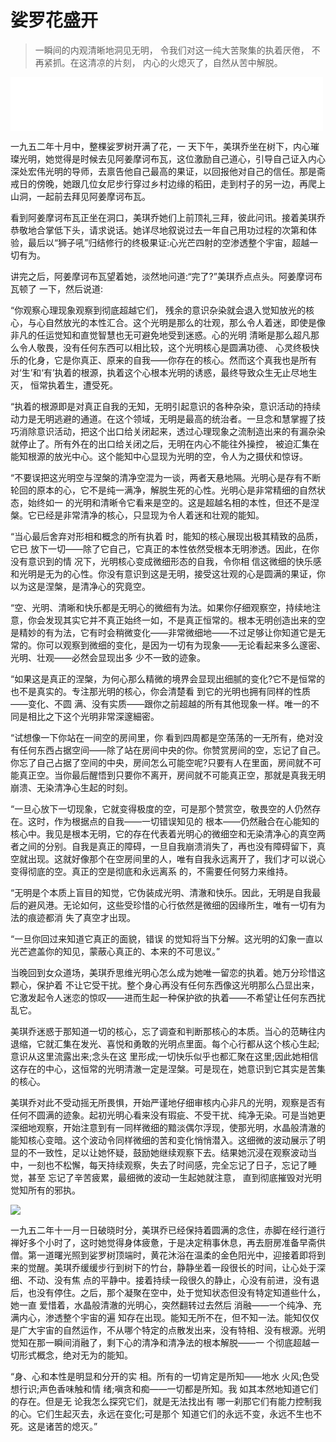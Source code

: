 # 娑罗花盛开

> 一瞬间的内观清晰地洞见无明，
> 令我们对这一纯大苦聚集的执着厌倦，
> 不再紧抓。在这清凉的片刻，
> 内心的火熄灭了，自然从苦中解脱。

<iframe frameborder="0" marginwidth="0" marginheight="0" width=500 height=86 src="./mp3/3-5.mp3"></iframe>

一九五二年十月中，整棵娑罗树开满了花，一 天下午，美琪乔坐在树下，内心璀璨光明，她觉得是时候去见阿姜摩诃布瓦，这位激励自己道心，引导自己证入内心深处宏伟光明的导师，去禀告他自己最高的果证，以回报他对自己的信任。那是斋戒日的傍晚，她跟几位女尼步行穿过乡村边缘的稻田，走到村子的另一边，再爬上山洞，一起前去拜见阿姜摩诃布瓦。

看到阿姜摩诃布瓦正坐在洞口，美琪乔她们上前顶礼三拜，彼此问讯。接着美琪乔恭敬地合掌低下头，请求说话。她详尽地叙说过去一年自己用功过程的次第和体验，最后以“狮子吼”归结修行的终极果证:心光芒四射的空渗透整个宇宙，超越一切有为。

讲完之后，阿姜摩诃布瓦望着她，淡然地问道:“完了?”美琪乔点点头。阿姜摩诃布瓦顿了 一下，然后说道:

“你观察心理现象观察到彻底超越它们， 残余的意识杂染就会退入觉知放光的核心，与心自然放光的本性汇合。这个光明是那么的壮观，那么令人着迷，即使是像非凡的任运觉知和直觉智慧也无可避免地受到迷惑。心的光明 清晰是那么超凡那么令人敬畏，没有任何东西可以相比较，这个光明核心是圆满功德、 心灵终极快乐的化身，它是你真正、原来的自我——你存在的核心。然而这个真我也是所有对‘生’和‘有’执着的根源，执着这个心根本光明的诱惑，最终导致众生无止尽地生灭， 恒常执着生，遭受死。

“执着的根源即是对真正自我的无知，无明引起意识的各种杂染，意识活动的持续动力是无明逃避的通道。在这个领域，无明是最高的统治者。一旦念和慧掌握了技巧消除意识活动，把这个出口给关闭起来，透过心理现象之流制造出来的有漏杂染就停止了。所有外在的出口给关闭之后，无明在内心不能往外操控， 被迫汇集在能知根源的放光中心。这个能知中心显现为光明的空，令人为之摄伏和惊讶。

“不要误把这光明空与涅槃的清净空混为一谈，两者天悬地隔。光明心是存有不断轮回的原本的心，它不是纯一满净，解脱生死的心性。光明心是非常精细的自然状态，始终如一 的光明和清晰令它看来是空的。这是超越名相的本性，但还不是涅槃。它已经是非常清净的核心，只显现为令人着迷和壮观的能知。

“当心最后舍弃对形相和概念的所有执着 时，能知的核心展现出极其精致的品质，它已 放下一切——除了它自己，它真正的本性依然受根本无明渗透。因此，在你没有意识到的情 况下，光明核心变成微细形态的自我，令你相 信这微细的快乐感和光明是无为的心性。你没有意识到这是无明，接受这壮观的心是圆满的果证，你以为这是涅槃，是清净心的究竟空。

“空、光明、清晰和快乐都是无明心的微细有为法。如果你仔细观察空，持续地注意，你会发现其实它并不真正始终一如，不是真正恒常的。根本无明创造出来的空是精妙的有为法，它有时会稍微变化——非常微细地——不过足够让你知道它是无常的。你可以观察到微细的变化，是因为一切有为现象——无论看起来多么邃密、光明、壮观——必然会显现出多 少不一致的迹象。

“如果这是真正的涅槃，为何心那么精微的境界会显现出细腻的变化?它不是恒常的也不是真实的。专注那光明的核心，你会清楚看 到它的光明也拥有同样的性质——变化、不圆 满、没有实质——跟你之前超越的所有其他现象一样。唯一的不同是相比之下这个光明非常深邃細密。

“试想像一下你站在一间空的房间里，你 看到四周都是空荡荡的一无所有，绝对没有任何东西占据空间——除了站在房间中央的你。你赞赏房间的空，忘记了自己。你忘了自己占据了空间的中央，房间怎么可能空呢?只要有人在里面，房间就不可能真正空。当你最后醒悟到只要你不离开，房间就不可能真正空，那就是真我无明崩溃、无染清净心生起的时刻。

“一旦心放下一切现象，它就变得极度的空，可是那个赞赏空，敬畏空的人仍然存在。这时，作为根据点的自我——一切错误知见的 根本——仍然融合在心能知的核心中。我见是根本无明，它的存在代表着光明心的微细空和无染清净心的真空两者之间的分别。自我是真正的障碍，一旦自我崩溃消失了，再也没有障碍留下，真空就出现。这就好像那个在空房间里的人，唯有自我永远离开了，我们才可以说心变得彻底的空。真正的空是彻底和永远离系 的，不需要任何努力来维持。

“无明是个本质上盲目的知觉，它伪装成光明、清澈和快乐。因此，无明是自我最后的避风港。无论如何，这些受珍惜的心行依然是微细的因缘所生，唯有一切有为法的痕迹都消 失了真空才出现。

“一旦你回过来知道它真正的面貌，错误 的觉知将当下分解。这光明的幻象一直以光芒遮盖你的知见，蒙蔽心真正的、本来的不可思议。”

当晚回到女众道场，美琪乔思维光明心怎么成为她唯一留恋的执着。她万分珍惜这颗心，保护着 不让它受干扰。整个身心再没有任何东西像这光明那么凸显出来，它激发起令人迷恋的惊叹——进而生起一种保护欲的执着——不希望让任何东西扰乱它。

美琪乔迷惑于那知道一切的核心，忘了调查和判断那核心的本质。当心的范畴往内退缩，它就汇集在发光、喜悦和勇敢的光明点里面。每个心行都从这个核心生起;意识从这里流露出来;念头在这 里形成;一切快乐似乎也都汇聚在这里;因此她相信这存在的中心，这恒常的光明清澈一定是涅槃。可是现在，她意识到它其实是苦集的核心。

美琪乔对此不受动摇无所畏惧，开始严谨地仔细审核内心非凡的光明，观察是否有任何不圆满的迹象。起初光明心看来没有瑕疵、不受干扰、纯净无染。可是当她更深细地观察，开始注意到有一同样微细的黯淡偶尔浮现，使那光明，水晶般清澈的能知核心变暗。这个波动令同样微细的苦和变化悄悄潜入。这细微的波动展示了明显的不一致性，足以让她怀疑，鼓励她继续观察下去。结果她沉浸在观察波动当中，一刻也不松懈，每天持续观察，失去了时间感，完全忘记了日子，忘记了睡觉，甚至 忘记了辛苦疲累，最细微的波动一生起她就注意， 直到彻底摧毁对光明觉知所有的邪执。

![](./img/3-5.webp)

一九五二年十一月一日破晓时分，美琪乔已经保持着圆满的念住，赤脚在经行道行禅好多个小时了，这时她觉得身体疲惫，于是决定稍事休息，再去厨房准备早斋供僧。第一道曙光照到娑罗树顶端时，黄花沐浴在温柔的金色阳光中，迎接着即将到来的觉醒。美琪乔缓缓步行到树下的竹台，静静坐着一段很长的时间，让心处于深细、不动、没有焦 点的平静中。接着持续一段很久的静止，心没有前进，没有退后，也没有停住。之后，那个凝聚在空中，处于觉知状态但没有特定知道些什么，她一直 爱惜着，水晶般清澈的光明心，突然翻转过去然后 消融——一个纯净、充满内心，渗透整个宇宙的遍 知存在出现。能知无所不在，但不知一法。能知仅仅是广大宇宙的自然运作，不从哪个特定的点散发出来，没有特相、没有根源。光明觉知在那一瞬间消融了，剩下心的清净和清净法的根本解脱——一 个彻底超越一切形式概念，绝对无为的能知。

“身、心和本性是明显和分开的实 相。所有的一切肯定是所知——地水 火风;色受想行识;声色香味触和情 绪;嗔贪和痴——一切都是所知。我 如其本然地知道它们的存在。但是无 论我怎么探究它们，就是无法找出有 哪一刹那它们有能力控制我的心。它们生起灭去，永远在变化;可是那个 知道它们的永远不变，永远不生也不 死。这是诸苦的熄灭。”
